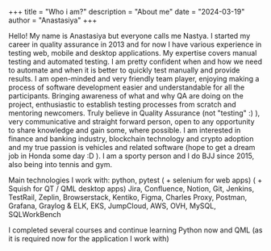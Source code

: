 +++
title = "Who i am?"
description = "About me"
date = "2024-03-19"
author = "Anastasiya"
+++

Hello! My name is Anastasiya but everyone calls me Nastya. I started my career in quality assurance in 2013 and for now I have various experience in testing web, mobile and desktop applications.
My expertise covers manual testing and automated testing. I am pretty confident when and how we need to automate and when it  is better to quickly test manually and provide results.
I am open-minded and very friendly team player, enjoying making a process of software development easier and understandable for all the participants. Bringing awareness of what and why QA are doing on the project, enthusiastic to establish testing processes from scratch and mentoring newcomers. Truly believe in Quality Assurance (not "testing" :) ), very communicative and straight forward person, open to any opportunity to share knowledge and gain some, where possible.
I am interested in finance and banking industry, blockchain technology and crypto adoption and my true passion is vehicles and related software (hope to get a dream job in Honda some day :D ). I am a sporty person and I do BJJ since 2015, also being into tennis and gym.

Main technologies I work with:
python, pytest ( + selenium for web apps) ( + Squish for QT / QML desktop apps)
Jira, Confluence, Notion, Git, Jenkins, TestRail, Zeplin, Browserstack, Kentiko, Figma, Charles Proxy, Postman,  Grafana, Graylog & ELK, EKS, JumpCloud, AWS, OVH, MySQL, SQLWorkBench

I completed several courses and continue learning Python now and QML (as it is required now for the application I work with)